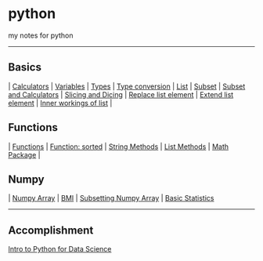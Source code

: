# python
my notes for python

***
Basics
---
| [Calculators](https://github.com/ethankclam/python/blob/master/calculators.py) | [Variables](https://github.com/ethankclam/python/blob/master/variable.py) | [Types](https://github.com/ethankclam/python/blob/master/type.py) | [Type conversion](https://github.com/ethankclam/python/blob/master/typeconversion.py) | [List](https://github.com/ethankclam/python/blob/master/list.py) | [Subset](https://github.com/ethankclam/python/blob/master/subset.py) | [Subset and Calculators](https://github.com/ethankclam/python/blob/master/subsetncal.py) | [Slicing and Dicing](https://github.com/ethankclam/python/blob/master/slicingndicing.py) | [Replace list element](https://github.com/ethankclam/python/blob/master/replacelist.py) | [Extend list element](https://github.com/ethankclam/python/blob/master/extendlist.py) | [Inner workings of list](https://github.com/ethankclam/python/blob/master/innerlist.py) | 

Functions
---
| [Functions](https://github.com/ethankclam/python/blob/master/functions.py) | [Function: sorted](https://github.com/ethankclam/python/blob/master/funcsort.py) | [String Methods](https://github.com/ethankclam/python/blob/master/stringmethod.py) | [List Methods](https://github.com/ethankclam/python/blob/master/listmethod.py) | [Math Package](https://github.com/ethankclam/python/blob/master/mathpackage.py) | 

Numpy
---
| [Numpy Array](https://github.com/ethankclam/python/blob/master/numpyarray.py) | [BMI](https://github.com/ethankclam/python/blob/master/bmi.py) | [Subsetting Numpy Array](https://github.com/ethankclam/python/blob/master/subsetnparray.py) | [Basic Statistics](https://github.com/ethankclam/python/blob/master/basicstat.py)
***
Accomplishment
---
[Intro to Python for Data Science](https://www.datacamp.com/statement-of-accomplishment/course/b59bc7b0847cff077234449028561c1088218215)
